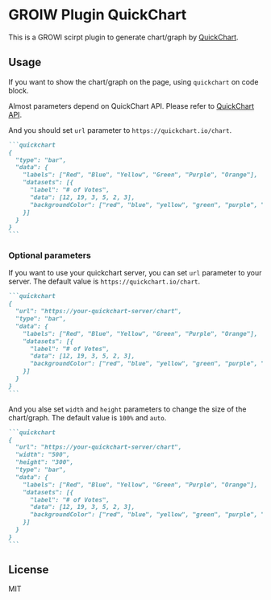 # GROIW Plugin QuickChart

This is a GROWI scirpt plugin to generate chart/graph by [QuickChart](https://quickchart.io/).

## Usage

If you want to show the chart/graph on the page, using `quickchart` on code block.

Almost parameters depend on QuickChart API. Please refer to [QuickChart API](https://quickchart.io/documentation/).

And you should set `url` parameter to `https://quickchart.io/chart`.

````markdown
```quickchart
{
  "type": "bar",
  "data": {
    "labels": ["Red", "Blue", "Yellow", "Green", "Purple", "Orange"],
    "datasets": [{
      "label": "# of Votes",
      "data": [12, 19, 3, 5, 2, 3],
      "backgroundColor": ["red", "blue", "yellow", "green", "purple", "orange"]
    }]
  }
}
```
````

### Optional parameters

If you want to use your quickchart server, you can set `url` parameter to your server. The default value is `https://quickchart.io/chart`.

````markdown
```quickchart
{
  "url": "https://your-quickchart-server/chart",
  "type": "bar",
  "data": {
    "labels": ["Red", "Blue", "Yellow", "Green", "Purple", "Orange"],
    "datasets": [{
      "label": "# of Votes",
      "data": [12, 19, 3, 5, 2, 3],
      "backgroundColor": ["red", "blue", "yellow", "green", "purple", "orange"]
    }]
  }
}
```
````

And you alse set `width` and `height` parameters to change the size of the chart/graph. The default value is `100%` and `auto`.

````markdown
```quickchart
{
  "url": "https://your-quickchart-server/chart",
  "width": "500",
  "height": "300",
  "type": "bar",
  "data": {
    "labels": ["Red", "Blue", "Yellow", "Green", "Purple", "Orange"],
    "datasets": [{
      "label": "# of Votes",
      "data": [12, 19, 3, 5, 2, 3],
      "backgroundColor": ["red", "blue", "yellow", "green", "purple", "orange"]
    }]
  }
}
```
````

## License

MIT

